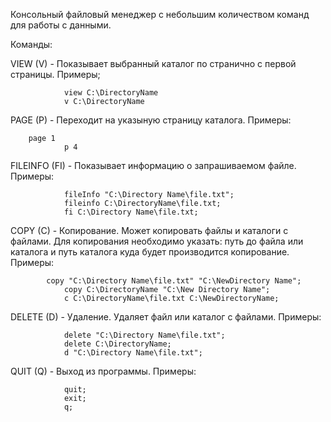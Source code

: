 Консольный файловый менеджер с небольшим количеством команд для работы с данными. 

Команды:



VIEW (V) -      Показывает выбранный каталог по странично с первой страницы.
                Примеры;
		
                view C:\DirectoryName
                v C:\DirectoryName

PAGE (P) -      Переходит на указыную страницу каталога.
                Примеры:
                
		page 1
                p 4

FILEINFO (FI) - Показывает информацию о запрашиваемом файле.
                Примеры:
		
                fileInfo "C:\Directory Name\file.txt";
                fileinfo C:\DirectoryName\file.txt;
                fi C:\Directory Name\file.txt;


COPY (C) -      Копирование. Может копировать файлы и каталоги с файлами.
                Для копирования необходимо указать:
                путь до файла или каталога и путь каталога
			куда будет производится копирование.
                Примеры:
		
       		copy "C:\Directory Name\file.txt" "C:\NewDirectory Name";
                copy C:\DirectoryName "C:\New Directory Name";
               	c C:\DirectoryName\file.txt C:\NewDirectoryName;


DELETE (D) -    Удаление. Удаляет файл или каталог с файлами.
                Примеры:
		
                delete "C:\Directory Name\file.txt";
                delete C:\DirectoryName;
                d "C:\Directory Name\file.txt";


QUIT (Q) -      Выход из программы.
                Примеры:
		
                quit;
                exit;
                q;
